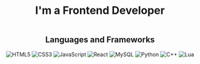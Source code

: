 <div align="center">
  <h1>I'm a Frontend Developer</h1>

<img src="https://i.giphy.com/media/v1.Y2lkPTc5MGI3NjExZ2VtMXhrNXFmNDJ1M3phMmxsN2p5OXI4MTlvcTNuanBkaDg4amRpaSZlcD12MV9pbnRlcm5hbF9naWZfYnlfaWQmY3Q9dg/NvllqO5qwAM7qLRCXT/giphy.gif" alt="" />

  <h2>Languages and Frameworks</h2>

  <p>
    <img src="https://img.shields.io/badge/-HTML5-000?&logo=HTML5" alt="HTML5" />
    <img src="https://img.shields.io/badge/-CSS3-000?&logo=CSS3&logoColor=1572B6" alt="CSS3" />
    <img src="https://img.shields.io/badge/-JavaScript-000?&logo=JavaScript" alt="JavaScript" />
    <img src="https://img.shields.io/badge/-React-000?&logo=React" alt="React" />
    <img src="https://img.shields.io/badge/-MySQL-000?&logo=MySQL" alt="MySQL" />
    <img src="https://img.shields.io/badge/-Python-000?&logo=Python" alt="Python" />
    <img src="https://img.shields.io/badge/-C++-000?&logo=C%2B%2B" alt="C++" />
    <img src="https://img.shields.io/badge/-Lua-000?&logo=Lua" alt="Lua" />
  </p>

</div>
